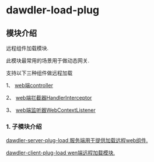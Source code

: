 # dawdler-load-plug

## 模块介绍

远程组件加载模块.

此模块最常用的场景用于做动态网关.

支持以下三种组件做远程加载

1、 [web端controller](../dawdler-client-plug-web/README.md#3-controller注解)

2、 [web端拦截器HandlerInterceptor](../dawdler-client-plug-web/README.md#5-HandlerInterceptor-拦截器)

3、 [web端监听器WebContextListener](../dawdler-client-plug-web/README.md#6-webcontextlistener-监听器)

### 1. 子模块介绍

[dawdler-server-plug-load 服务端用于提供加载远程web组件.](./dawdler-server-plug-load/README.md)

[dawdler-client-plug-load wen端远程加载模块.](./dawdler-client-plug-load/README.md)
